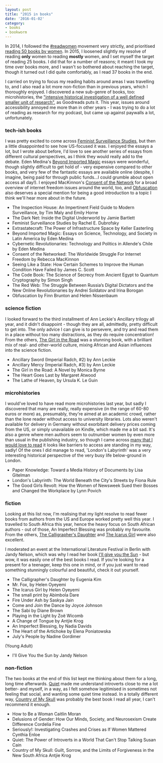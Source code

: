 ```yaml
---
layout: post
title: "2015 in books"
date: '2016-01-02'
category:
- books
- bookworm
---
```


In 2014, I followed the [#readwomen](https://twitter.com/read_women) movement very strictly, and prioritised [reading 50 books by women](http://zararah.net/blog/2014/12/26/50-books-2014/). In 2015, I loosened slightly my resolve of reading **only** women to reading **mostly** women, and I set myself the target of reading 25 books. I did that for a number of reasons; it meant I took my time over books more, and I wasn't so bothered about reaching the target, though it turned out I did quite comfortably, as I read 37 books in the end.

I carried on trying to focus my reading habits around areas I was travelling to, and I also read a lot more non-fiction than in previous years, which I thoroughly enjoyed. I discovered a new sub-genre of books, too: microhistories, the ["intensive historical investigation of a well defined smaller unit of research"](https://www.goodreads.com/genres/microhistory), as Goodreads puts it. This year, issues around accessibility annoyed me more than in other years - I was trying to do a lot of reading as research for my podcast, but came up against paywalls a lot, unfortunately. 

<!--more-->

### tech-ish books

I was pretty excited to come across [Feminist Surveillance Studies](https://www.goodreads.com/book/show/23209965-the-girl-in-the-road), but then a little disappointed to see how US-focused it was. I enjoyed the essays a lot, but I wrote about before, I'd love to see another series of essays from different cultural perspectives, as I think they would really add to the debate. Eden Medina's [Beyond Imported Magic](https://www.goodreads.com/book/show/22104544-beyond-imported-magic) essays were wonderful, though slightly difficult to get hold of - very expensive compared to other books, and very few of the fantastic essays are available online (despite, I imagine, being paid for through public funds...I could grumble about open access all day!). I enjoyed MacKinnon's [Consent of the Network](https://www.goodreads.com/book/show/13059717-consent-of-the-networked) for a broad overview of internet freedom issues around the world, too, and [Obfuscation](https://www.goodreads.com/book/show/25796900-obfuscation) also deserves a special mention for being a good introduction to a topic I think we'll hear more about in the future.

* The Inspection House: An Impertinent Field Guide to Modern Surveillance, by Tim Maly and Emily Horne
* The Dark Net: Inside the Digital Underworld by Jamie Bartlett
* Feminist Surveillance Studies by Rachel E. Dubrofsky
* Extrastatecraft: The Power of Infrastructure Space by Keller Easterling
* Beyond Imported Magic: Essays on Science, Technology, and Society in Latin America by Eden Medina
* Cybernetic Revolutionaries: Technology and Politics in Allende's Chile by Eden Medina
* Consent of the Networked: The Worldwide Struggle For Internet Freedom by Rebecca MacKinnon
* Seeing Like a State: How Certain Schemes to Improve the Human Condition Have Failed by James C. Scott
* The Code Book: The Science of Secrecy from Ancient Egypt to Quantum Cryptography by Simon Singh
* The Red Web: The Struggle Between Russia’s Digital Dictators and the New Online Revolutionaries by Andrei Soldatov and Irina Borogan
* Obfuscation by Finn Brunton and  Helen Nissenbaum


### science fiction

I looked forward to the third installment of Ann Leckie's Ancillary trilogy all year, and it didn't disappoint - though they are all, admittedly, pretty difficult to get into. The only advice I can give is to persevere, and try and read them in a place without too many distractions, as they do require concentration! From the others, [The Girl in the Road](https://www.goodreads.com/book/show/23209965-the-girl-in-the-road) was a stunning book, with a brilliant mix of real- and other-world culture, mixing African and Asian influences into the science fiction.

* Ancillary Sword (Imperial Radch, #2) by Ann Leckie
* Ancillary Mercy (Imperial Radch, #3) by Ann Leckie
* The Girl in the Road: A Novel by Monica Byrne
* The Heart Goes Last by Margaret Atwood
* The Lathe of Heaven, by Ursula K. Le Guin

### microhistories 

I would've loved to have read more microhistories last year, but sadly I discovered that many are really, really expensive (in the range of 60-80 euros or more) as, presumably, they're aimed at an academic crowd, rather than the lone reader without access to university libraries. Lots also weren't available for delivery in Germany without exorbitant delivery prices coming from the US, or simply unavailable on Kindle, which made me a bit sad. It's also a genre where men authors seem to outnumber women by even more than usual in the publishing industry, so though I came across [many that I would love to read](https://www.goodreads.com/list/show/1058.Microhistory_Social_Histories_of_Just_One_Thing) it looks like barriers to access are standing in my way, sadly! Of the ones I did manage to read, 'London's Labyrinth' was a very interesting historical perspective of the very busy life below-ground in London.

* Paper Knowledge: Toward a Media History of Documents by Lisa Gitelman
* London's Labyrinth: The World Beneath the City's Streets by Fiona Rule
* The Good Girls Revolt: How the Women of Newsweek Sued their Bosses and Changed the Workplace by Lynn Povich

### fiction 

Looking at this list now, I'm realising that my light resolve to read fewer books from authors from the US and Europe worked pretty well this year. I travelled to South Africa this year, hence the heavy focus on South African authors - out of those, An Imperfect Blessing was probably my favourite. From the others, [The Calligrapher's Daughter](https://www.goodreads.com/book/show/6400109-the-calligrapher-s-daughter) and [The Icarus Girl](https://www.goodreads.com/book/show/139724.The_Icarus_Girl) were also excellent.

I moderated an event at the International Literature Festival in Berlin with Jandy Nelson, which was why I read her book [I'll give you the Sun](https://www.goodreads.com/book/show/20820994-i-ll-give-you-the-sun) - but wow, it was easily one of the best books I read. If you're looking for a present for a teenager, keep this one in mind, or if you just want to read something stunningly colourful and beautiful, check it out yourself. 


* The Calligrapher's Daughter by Eugenia Kim
* Mr. Fox, by Helen Oyeyemi
* The Icarus Girl by Helen Oyeyemi
* The small print by Abimbola Dare
* Fire Under Ash by Saskya Jain
* Come and Join the Dance by Joyce Johnson
* The Sabi by Diane Brown
* Playing in the Light by Zoë Wicomb
* A Change of Tongue by Antjie Krog
* An Imperfect Blessing, by Nadia Davids
* The Heart of the Artichoke by Elena Poniatowska
* July's People	by Nadine Gordimer

(Young Adult)
* I'll Give You the Sun	by Jandy Nelson

### non-fiction

The two books at the end of this list kept me thinking about them for a long, long time afterwards. [Quiet](https://www.goodreads.com/book/show/8520610-quiet) made me understand introverts close to me a lot better- and myself, in a way, as I felt somehow legitimised in sometimes not feeling that social, and wanting some quiet time instead. In a totally different way, [Country of My Skull](https://www.goodreads.com/review/show/1473574635?book_show_action=false) was probably the best book I read all year, I can't recommend it enough.

* How to Be a Woman	Caitlin Moran
* Delusions of Gender: How Our Minds, Society, and Neurosexism Create Difference	Cordelia Fine
* Seriously!: Investigating Crashes and Crises as If Women Mattered	Cynthia Enloe
* Quiet: The Power of Introverts in a World That Can't Stop Talking	Susan Cain
* Country of My Skull: Guilt, Sorrow, and the Limits of Forgiveness in the New South Africa	Antjie Krog




